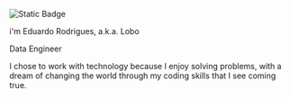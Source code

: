 ![Static Badge](https://img.shields.io/badge/Lobistico-%20%23KeepTheWolf%20-%20%23303f6b)

i'm Eduardo Rodrigues, a.k.a. Lobo

Data Engineer

I chose to work with technology because I enjoy solving problems, with a dream of changing the world through my coding skills that I see coming true.
